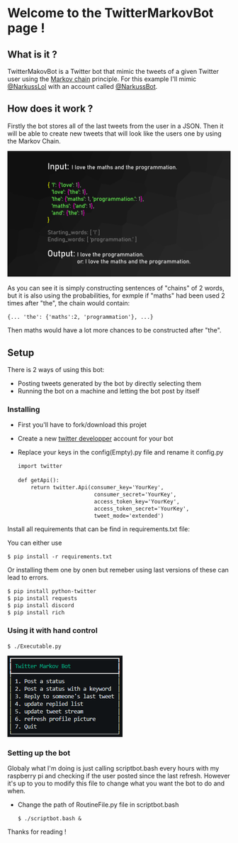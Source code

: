# Welcome to the TwitterMarkovBot page !
## What is it ?
TwitterMakovBot is a Twitter bot that mimic the tweets of a given Twitter user using the [Markov chain](https://en.wikipedia.org/wiki/Markov_chain) principle.
For this example I'll mimic [@NarkussLol](https://twitter.com/NarkussLol) with an account called [@NarkussBot](https://twitter.com/NarkussBot).

## How does it work ?
Firstly the bot stores all of the last tweets from the user in a JSON. Then it will be able to create new tweets that will look like the users one by using the Markov Chain.

![simple example of the markov chain](https://github.com/PhoqueEberlue/TwitterMarkovBot/blob/master/gitimages/simpleexample.png)

As you can see it is simply constructing sentences of "chains" of 2 words, but it is also using the probabilities, for exmple if "maths" had been used 2 times after "the", the chain would contain:
        
    {... 'the': {'maths':2, 'programmation'}, ...}
Then maths would have a lot more chances to be constructed after "the".

## Setup

There is 2 ways of using this bot: 
-   Posting tweets generated by the bot by directly selecting them
-   Running the bot on a machine and letting the bot post by itself

### Installing

-   First you'll have to fork/download this projet
-   Create a new [twitter developper](https://developer.twitter.com/en) account for your bot
-   Replace your keys in the config(Empty).py file and rename it config.py

        import twitter

        def getApi():
            return twitter.Api(consumer_key='YourKey',
                                consumer_secret='YourKey',
                                access_token_key='YourKey',
                                access_token_secret='YourKey',
                                tweet_mode='extended')
Install all requirements that can be find in requirements.txt file:

You can either use

    $ pip install -r requirements.txt 

Or installing them one by onen but remeber using last versions of these can lead to errors.

    $ pip install python-twitter
    $ pip install requests
    $ pip install discord
    $ pip install rich

### Using it with hand control

    $ ./Executable.py

![CLI picture](https://github.com/PhoqueEberlue/TwitterMarkovBot/blob/master/gitimages/CLIMode.png)

### Setting up the bot

Globaly what I'm doing is just calling scriptbot.bash every hours with my raspberry pi and checking if the user posted since the last refresh. However it's up to you to modify this file to change what you want the bot to do and when.

-   Change the path of RoutineFile.py file in scriptbot.bash

        $ ./scriptbot.bash &

Thanks for reading !

